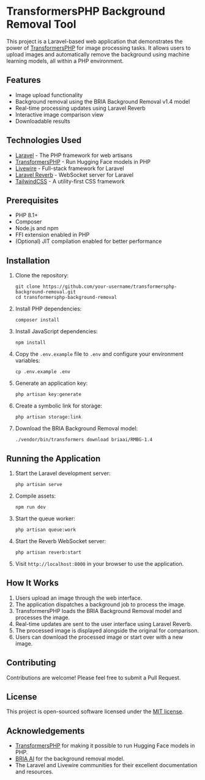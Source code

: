 # TransformersPHP Background Removal Tool

This project is a Laravel-based web application that demonstrates the power of [TransformersPHP](https://github.com/CodeWithKyrian/transformers-php) for image processing tasks. It allows users to upload images and automatically remove the background using machine learning models, all within a PHP environment.

## Features

- Image upload functionality
- Background removal using the BRIA Background Removal v1.4 model
- Real-time processing updates using Laravel Reverb
- Interactive image comparison view
- Downloadable results

## Technologies Used

- [Laravel](https://laravel.com/) - The PHP framework for web artisans
- [TransformersPHP](https://github.com/CodeWithKyrian/transformers-php) - Run Hugging Face models in PHP
- [Livewire](https://livewire.laravel.com/) - Full-stack framework for Laravel
- [Laravel Reverb](https://laravel.com/docs/11.x/reverb) - WebSocket server for Laravel
- [TailwindCSS](https://tailwindcss.com/) - A utility-first CSS framework

## Prerequisites

- PHP 8.1+
- Composer
- Node.js and npm
- FFI extension enabled in PHP
- (Optional) JIT compilation enabled for better performance

## Installation

1. Clone the repository:
   ```
   git clone https://github.com/your-username/transformersphp-background-removal.git
   cd transformersphp-background-removal
   ```

2. Install PHP dependencies:
   ```
   composer install
   ```

3. Install JavaScript dependencies:
   ```
   npm install
   ```

4. Copy the `.env.example` file to `.env` and configure your environment variables:
   ```
   cp .env.example .env
   ```

5. Generate an application key:
   ```
   php artisan key:generate
   ```

6. Create a symbolic link for storage:
   ```
   php artisan storage:link
   ```

7. Download the BRIA Background Removal model:
   ```
   ./vendor/bin/transformers download briaai/RMBG-1.4
   ```

## Running the Application

1. Start the Laravel development server:
   ```
   php artisan serve
   ```

2. Compile assets:
   ```
   npm run dev
   ```

3. Start the queue worker:
   ```
   php artisan queue:work
   ```

4. Start the Reverb WebSocket server:
   ```
   php artisan reverb:start
   ```

5. Visit `http://localhost:8000` in your browser to use the application.

## How It Works

1. Users upload an image through the web interface.
2. The application dispatches a background job to process the image.
3. TransformersPHP loads the BRIA Background Removal model and processes the image.
4. Real-time updates are sent to the user interface using Laravel Reverb.
5. The processed image is displayed alongside the original for comparison.
6. Users can download the processed image or start over with a new image.

## Contributing

Contributions are welcome! Please feel free to submit a Pull Request.

## License

This project is open-sourced software licensed under the [MIT license](https://opensource.org/licenses/MIT).

## Acknowledgements

- [TransformersPHP](https://github.com/CodeWithKyrian/transformers-php) for making it possible to run Hugging Face models in PHP.
- [BRIA AI](https://huggingface.co/briaai/RMBG-1.4) for the background removal model.
- The Laravel and Livewire communities for their excellent documentation and resources.
